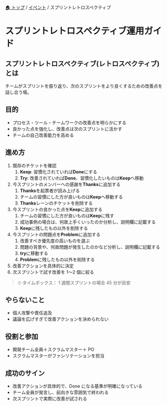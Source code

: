 [🏠 トップ](/README.md) / [イベント](/docs/events/README.md) / スプリントレトロスペクティブ

# スプリントレトロスペクティブ運用ガイド

## スプリントレトロスペクティブ(レトロスペクティブ)とは

チームがスプリントを振り返り、次のスプリントをより良くするための改善点を話し合う場。

## 目的

- プロセス・ツール・チームワークの改善点を明らかにする
- 良かった点を強化し、改善点は次のスプリントに活かす
- チームの自己改善能力を高める

## 進め方

1. 既存のチケットを確認
   1. **Keep**: 習慣化されていれば**Done**にする
   2. **Try**: 改善されていれば**Done**、習慣化したいものは**Keep**へ移動
2. 今スプリントのメンバーへの感謝を**Thanks**に追加する
   1. **Thanks**を起票者が読み上げる
   2. チームの習慣にした方が良いものは**Keep**へ移動する
   3. **Thanks**レーンのチケットを削除する
3. 今スプリントの良かった点を**Keep**に追加する
   1. チームの習慣にした方が良いものは**Keep**に残す
   2. 成功事例の場合は、何故上手くいったのか分析し、説明欄に記載する
   3. **Keep**に残したもの以外を削除する
4. 今スプリントの問題点を**Problem**に追加する
   1. 改善すべき優先度の高いものを選ぶ
   2. 問題の背景や、何故問題が発生したのかなど分析し、説明欄に記載する
   3. **try**に移動する
   4. **Problem**に残したもの以外を削除する
5. 改善アクションを具体的に決定
6. 次スプリントで試す改善を 1〜2 個に絞る

> ⏱ タイムボックス： 1 週間スプリントの場合 45 分が目安

## やらないこと

- 個人攻撃や責任追及
- 議論を広げすぎて改善アクションを決められない

## 役割と参加

- 開発チーム全員＋スクラムマスター＋ PO
- スクラムマスターがファシリテーションを担当

## 成功のサイン

- 改善アクションが具体的で、Done になる基準が明確になっている
- チーム全員が発言し、前向きな雰囲気で終われる
- 次スプリントで実際に改善が試される
